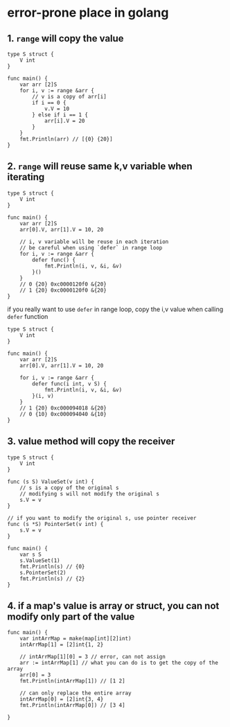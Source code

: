 
# error-prone place in golang


## 1. `range`  will copy the value

```golang
type S struct {
	V int
}

func main() {
	var arr [2]S
	for i, v := range &arr {
		// v is a copy of arr[i]
		if i == 0 {
			v.V = 10
		} else if i == 1 {
			arr[i].V = 20
		}
	}
	fmt.Println(arr) // [{0} {20}]
}
```

## 2. `range` will reuse same k,v variable when iterating

```golang
type S struct {
	V int
}

func main() {
	var arr [2]S
	arr[0].V, arr[1].V = 10, 20

    // i, v variable will be reuse in each iteration
    // be careful when using `defer` in range loop
	for i, v := range &arr {
		defer func() {
			fmt.Println(i, v, &i, &v)
		}()
	}
	// 0 {20} 0xc0000120f0 &{20}
	// 1 {20} 0xc0000120f0 &{20}
}
```

if you really want to use `defer`  in range loop, copy the i,v value when calling `defer` function

```golang
type S struct {
	V int
}

func main() {
	var arr [2]S
	arr[0].V, arr[1].V = 10, 20

	for i, v := range &arr {
		defer func(i int, v S) {
			fmt.Println(i, v, &i, &v)
		}(i, v)
	}
	// 1 {20} 0xc000094018 &{20}
	// 0 {10} 0xc000094040 &{10}
}
```


## 3. value method will copy the receiver

```golang
type S struct {
	V int
}

func (s S) ValueSet(v int) {
	// s is a copy of the original s
	// modifying s will not modify the original s
	s.V = v
}

// if you want to modify the original s, use pointer receiver
func (s *S) PointerSet(v int) {
	s.V = v
}

func main() {
	var s S
	s.ValueSet(1)
	fmt.Println(s) // {0}
	s.PointerSet(2)
	fmt.Println(s) // {2}
}
```

## 4. if a map's value is array or struct, you can not modify only part of the value

```golang
func main() {
	var intArrMap = make(map[int][2]int)
	intArrMap[1] = [2]int{1, 2}

	// intArrMap[1][0] = 3 // error, can not assign
	arr := intArrMap[1] // what you can do is to get the copy of the array
	arr[0] = 3
	fmt.Println(intArrMap[1]) // [1 2]

    // can only replace the entire array
	intArrMap[0] = [2]int{3, 4}
	fmt.Println(intArrMap[0]) // [3 4]

}
```





